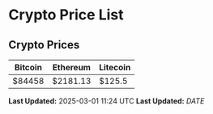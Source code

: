 # Crypto Price List

## Crypto Prices
| Bitcoin | Ethereum | Litecoin |
| ------- | -------- | -------- |
| $84458 | $2181.13 | $125.5 |
**Last Updated:** 2025-03-01 11:24 UTC
**Last Updated:** $DATE$
